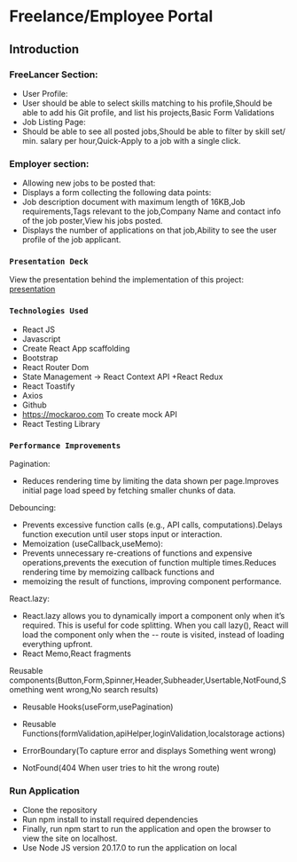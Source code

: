 # Freelance/Employee Portal


## Introduction

### FreeLancer Section:
 * User Profile:
 * User should be able to select skills matching to his profile,Should be able to add his Git profile, and list his projects,Basic Form Validations
 * Job Listing Page:
 * Should be able to see all posted jobs,Should be able to filter by skill set/ min. salary per hour,Quick-Apply to a job with a single click.

### Employer section:
 - Allowing new jobs to be posted that:
 - Displays a form collecting the following data points:
 - Job description document with maximum length of 16KB,Job requirements,Tags relevant to the job,Company Name and contact info of the job poster,View his jobs posted.
 - Displays the number of applications on that job,Ability to see the user profile of the job applicant.


### `Presentation Deck`

View the presentation behind the implementation of this project: [presentation](https://docs.google.com/presentation/d/1Q9nQB__J8Ijdy8CHjEa0z6h1S4U0sZEhmdkx-btY76Y/edit#slide=id.g314b90c602b_0_452)


### `Technologies Used`

- React JS
- Javascript
- Create React App scaffolding
- Bootstrap
- React Router Dom
- State Management ->  React Context API +React Redux
- React Toastify
- Axios
- Github
- https://mockaroo.com To create mock API
- React Testing Library


### `Performance Improvements`
Pagination:
 - Reduces rendering time by limiting the data shown per page.Improves initial page load speed by fetching smaller chunks of data.

Debouncing:
 - Prevents excessive function calls (e.g., API calls, computations).Delays function execution until user stops input or interaction.
 - Memoization (useCallback,useMemo): 
 - Prevents unnecessary re-creations of functions and expensive operations,prevents the execution of function multiple times.Reduces rendering time by memoizing callback functions and 
 - memoizing the result of functions, improving component performance.

React.lazy:
- React.lazy allows you to dynamically import a component only when it’s required. This is useful for code splitting. When you call lazy(), React will load the component only when the -- route is visited, instead of loading everything upfront.
- React Memo,React fragments

Reusable components(Button,Form,Spinner,Header,Subheader,Usertable,NotFound,Something went wrong,No search results)

- Reusable Hooks(useForm,usePagination)
- Reusable Functions(formValidation,apiHelper,loginValidation,localstorage actions)

- ErrorBoundary(To capture error and displays Something went wrong)

- NotFound(404 When user tries to hit the wrong route)

### Run Application
- Clone the repository
- Run npm install to install required dependencies
- Finally, run npm start to run the application and open the browser to view the site on localhost.
- Use Node JS version 20.17.0 to run the application on local





